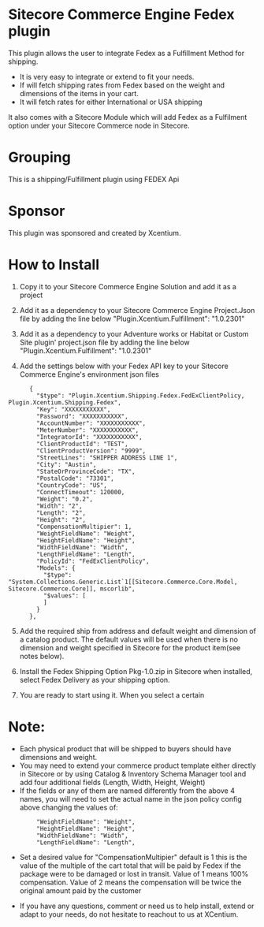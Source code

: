 ﻿
Sitecore Commerce Engine Fedex plugin
======================================

This plugin allows the user to integrate Fedex as a Fulfillment Method for shipping. 
- It is very easy to integrate or extend to fit your needs.
- If will fetch shipping rates from Fedex based on the weight and dimensions of the items in your cart.
- It will fetch rates for either International or USA shipping

It also comes with a Sitecore Module which will add Fedex as a Fulfilment option under your Sitecore Commerce node in Sitecore. 

Grouping
========
This is a shipping/Fulfillment plugin using FEDEX Api

Sponsor
=======
This plugin was sponsored and created by Xcentium.

How to Install
==============

1. Copy it to your Sitecore Commerce Engine Solution and add it as a project 

2. Add it as a dependency to your Sitecore Commerce Engine Project.Json file by adding the line below
    "Plugin.Xcentium.Fulfillment": "1.0.2301"

3. Add it as a dependency to your Adventure works or Habitat or Custom Site plugin' project.json file by adding the line below
    "Plugin.Xcentium.Fulfillment": "1.0.2301"

4. Add the settings below with your Fedex API key to your Sitecore Commerce Engine's environment json files

```
      {
        "$type": "Plugin.Xcentium.Shipping.Fedex.FedExClientPolicy, Plugin.Xcentium.Shipping.Fedex",
        "Key": "XXXXXXXXXXX",
        "Password": "XXXXXXXXXXX",
        "AccountNumber": "XXXXXXXXXXX",
        "MeterNumber": "XXXXXXXXXXX",
        "IntegratorId": "XXXXXXXXXXX",
        "ClientProductId": "TEST",
        "ClientProductVersion": "9999",
        "StreetLines": "SHIPPER ADDRESS LINE 1",
        "City": "Austin",
        "StateOrProvinceCode": "TX",
        "PostalCode": "73301",
        "CountryCode": "US",
        "ConnectTimeout": 120000,
        "Weight": "0.2",
        "Width": "2",
        "Length": "2",
        "Height": "2",
        "CompensationMultipier": 1,
        "WeightFieldName": "Weight",
        "HeightFieldName": "Height",
        "WidthFieldName": "Width",
        "LengthFieldName": "Length",
        "PolicyId": "FedExClientPolicy",
        "Models": {
          "$type": "System.Collections.Generic.List`1[[Sitecore.Commerce.Core.Model, Sitecore.Commerce.Core]], mscorlib",
          "$values": [
          ]
        }
      },
```

5. Add the required ship from address and default weight and dimension of a catalog product. The default values will be used when there is no dimension and weight specified in Sitecore for the product item(see notes below).

6. Install the Fedex Shipping Option Pkg-1.0.zip in Sitecore when installed, select Fedex Delivery as your shipping option.

7. You are ready to start using it. When you select a certain 

Note:
=====
- Each physical product that will be shipped to buyers should have dimensions and weight.
- You may need to extend your commerce product template either directly in Sitecore or by using Catalog & Inventory Schema Manager tool and add four additional fields (Length, Width, Height, Weight)
- If the fields or any of them are named differently from the above 4 names, you will need to set the actual name in the json policy config above changing the values of:

```
        "WeightFieldName": "Weight",
        "HeightFieldName": "Height",
        "WidthFieldName": "Width",
        "LengthFieldName": "Length",
```
- Set a desired value for "CompensationMultipier" default is 1 this is the value of the multiple of the cart total that will be paid by Fedex if the package were to be damaged or lost in transit. Value of 1 means 100% compensation. Value of 2 means the compensation will be twice the original amount paid by the customer

- If you have any questions, comment or need us to help install, extend or adapt to your needs, do not hesitate to reachout to us at XCentium.




